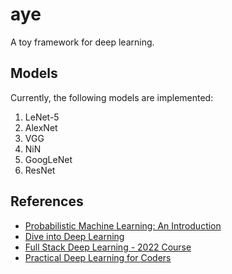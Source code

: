 # aye

A toy framework for deep learning.

## Models

Currently, the following models are implemented:

1. LeNet-5
2. AlexNet
3. VGG
4. NiN
5. GoogLeNet
6. ResNet

## References

- [Probabilistic Machine Learning: An Introduction](https://probml.github.io/pml-book/book1.html)
- [Dive into Deep Learning](https://d2l.ai/)
- [Full Stack Deep Learning - 2022 Course](https://fullstackdeeplearning.com/course/2022/)
- [Practical Deep Learning for Coders](https://course.fast.ai/Lessons/part2.html)
